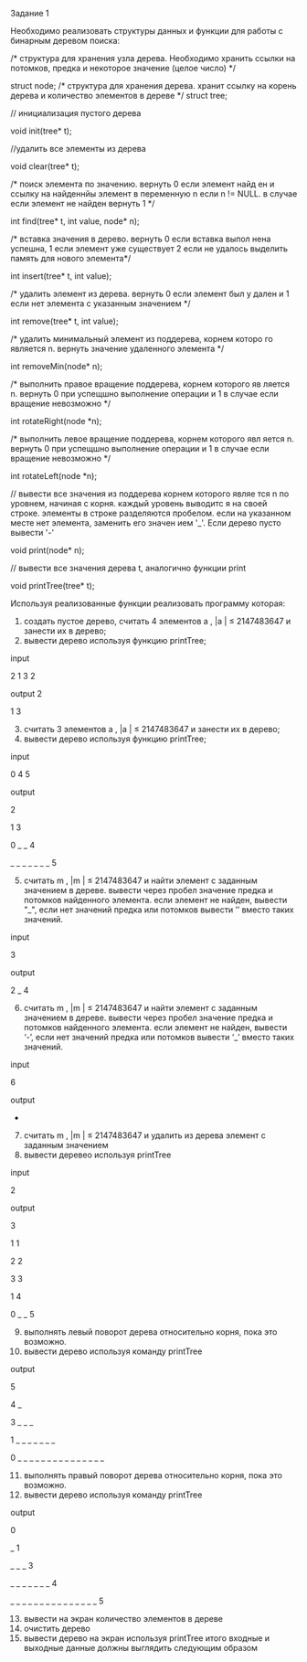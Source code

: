 Задание 1

Необходимо реализовать структуры данных и функции для работы с бинарным деревом поиска:

/* структура для хранения узла дерева. Необходимо хранить
ссылки на потомков, предка и некоторое значение (целое число) */

struct node;
/* структура для хранения дерева. хранит ссылку на корень
дерева и количество элементов в дереве */
struct tree;

// инициализация пустого дерева

void init(tree* t);

//удалить все элементы из дерева

void clear(tree* t);

/* поиск элемента по значению. вернуть 0 если элемент найд
ен и ссылку на найденнйы элемент в переменную n если n !=
NULL. в случае если элемент не найден вернуть 1
*/

int find(tree* t, int value, node* n);

/* вставка значения в дерево. вернуть 0 если вставка выпол
нена успешна,
1 если элемент уже существует
2 если не удалось выделить память для нового элемента*/

int insert(tree* t, int value);

/* удалить элемент из дерева. вернуть 0 если элемент был у
дален и 1 если нет элемента с указанным значением */

int remove(tree* t, int value);

/* удалить минимальный элемент из поддерева, корнем которо
го является n. вернуть значение удаленного элемента */

int removeMin(node* n);

/* выполнить правое вращение поддерева, корнем которого яв
ляется n. вернуть 0 при успещшно выполнение операции и 1 в
случае если вращение невозможно */

int rotateRight(node *n);

/* выполнить левое вращение поддерева, корнем которого явл
яется n. вернуть 0 при успещшно выполнение операции и 1 в
случае если вращение невозможно */

int rotateLeft(node *n);

// вывести все значения из поддерева корнем которого являе
тся n по уровнем, начиная с корня. каждый уровень выводитс
я на своей строке. элементы в строке разделяются пробелом.
если на указанном месте нет элемента, заменить его значен
ием '_'. Если дерево пусто вывести '-'

void print(node* n);

// вывести все значения дерева t, аналогично функции print

void printTree(tree* t);

Используя реализованные функции реализовать программу которая:
1. создать пустое дерево, считать 4 элементов a , |a | ≤
2147483647 и занести их в дерево;
2. вывести дерево используя функцию printTree;

input 

2 1 3 2

output
2

1 3

3. считать 3 элементов a , |a | ≤ 2147483647 и занести их в
дерево;
4. вывести дерево используя функцию printTree;

input 

0 4 5

output

2

1 3

0 _ _ 4

_ _ _ _ _ _ _ 5

5. считать m , |m | ≤ 2147483647 и найти элемент с заданным
значением в дереве. вывести через пробел значение предка
и потомков найденного элемента. если элемент не найден,
вывести "_", если нет значений предка или потомков вывести
’’ вместо таких значений.

input 

3

output

2 _ 4

6. считать m , |m | ≤ 2147483647 и найти элемент с заданным
значением в дереве. вывести через пробел значение предка
и потомков найденного элемента. если элемент не найден,
вывести ‘-’, если нет значений предка или потомков вывести
‘_’ вместо таких значений.

input 

6

output

-

7. считать m , |m | ≤ 2147483647 и удалить из дерева элемент с
заданным значением
8. вывести деревео используя printTree

input

2

output

3

1 1

2 2

3 3

1 4

0 _ _ 5

9. выполнять левый поворот дерева относительно корня, пока
это возможно.
10. вывести дерево используя команду printTree

output

5

4 _

3 _ _ _

1 _ _ _ _ _ _ _

0 _ _ _ _ _ _ _ _ _ _ _ _ _ _ _

11. выполнять правый поворот дерева относительно корня, пока
это возможно.
12. вывести дерево используя команду printTree

output

0

_ 1

_ _ _ 3

_ _ _ _ _ _ _ 4

_ _ _ _ _ _ _ _ _ _ _ _ _ _ _ 5

13. вывести на экран количество элементов в дереве
14. очистить дерево
15. вывести дерево на экран используя printTree
итого входные и выходные данные должны выглядить следующим
образом

